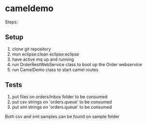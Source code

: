 # cameldemo

Steps:

Setup
-----

1) clone git repository
2) mvn eclipse:clean eclipse:eclipse
3) have active mq up and running
4) run OrderRestWebService class to boot up the Order webservice
5) run CamelDemo class to start camel routes


Tests
-----

1) put files on orders/inbox folder to be consumed
2) put csv strings on 'orders.queue' to be consumed
3) put xml strings on 'orders.queue' to be consumed

Both csv and xml samples can be found on sample folder 
